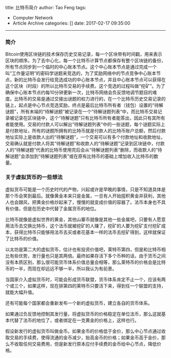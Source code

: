 title: 比特币简介
author: Tao Feng
tags:
  - Computer Network
  - Article Archive
categories: []
date: 2017-02-17 09:35:00
---
### 简介
Bitcoin使用区块链的技术保存历史交易记录，每一个区块带有时间戳，用来表示区块的顺序。为了去中心化，每一个比特币计算节点都保存有整个区块链的备份，所有节点同步到一个临时的中心账本节点。这个中心账本节点是通过完成一个叫“工作量证明”的密码学谜题来竞选的，为了奖励网络中的节点竞争中心账本节点，新的比特币会发行给竞选成功的中心账本节点，并且中心账本节点可以获得在这个区块（时段）的所以比特币交易的手续费。这个竞选的过程叫做“挖矿”。为了确保中心账本节点约每10分钟更新一次，比特币网络会负反馈地调节题目的难度。比特币的交易是通过交接出谜题的权力进行的，在一个比特币历史交易记录的链上，起点是中心节点竞选奖励，终点是最后比特币所有者（钱包）设置的“待解谜题”，所有末端的“待解谜题”被记录在一个“待解谜题列表“中，而比特币交易记录被记录在区块链中，这个“待解谜题”只有比特币所有者能答出，因此只有其所有者能使用。交易的付款人可以解出“待解谜题列表”中的一些谜题，每个谜题实际上是付款地址，所有的谜题所拥有的比特币就是付款人的比特币账户总额，然后付款地址实际上是收款人出的“待解谜题”，一个交易可以有多个付款地址和收款地址，交易确认就是付款人将其“待解谜题”和收款人的“待解谜题”记录到区块链中，付款人的“待解谜题”代表的比特币使用完后会从“待解谜题列表”删除，而收款人的“待解谜题”会添加到“待解谜题列表”或在原有比特币的基础上增加收入比特币的数量。

<!-- more -->

### 关于虚拟货币的一些想法
虚拟货币可能是一个历史时代的产物，兴起或许是早晚的事情，只是不知道具体是那个币会笑到最后。就像黄金本来只是金属，一旦有人开始囤积黄金并获利，其他人也会跟风，把黄金价格炒起来了，慢慢的就变成价值的容器了。法币本身也不具有价值，但是在历史中代替了金属货币的地位。

比特币就像是虚拟世界的黄金，其他山寨币就像是其他一些金属吧，只要有人愿意用法币去交换比特币，这个法币就被挖矿的人赚了，挖矿的人要为挖矿支付挖矿成本，获得比特币只能够用法币去买或者花基本一样的法币去挖矿得到，这样就保证了比特币的价值。

以太坊是第二大的虚拟货币，估计也有投资价值吧，莱特币第四，但是和比特币相比有些优势，发行量也只是其两倍。最终如果存活下多个币种的话，由于货币之间没有本质区别，那么很可能货币体系价值总量会相等，那么莱特币的价格会是比特币的一半，而现在却远远不够一半，所以我认为有前景。

当国家介入虚拟货币时，可能会形成货币联盟，货币体系肯定不止一个，应该有两个或三个，如果这样，现在排第四的莱特币只要活下来，得到任一个联盟的支持，就能大幅升值。

还有可能每个国家都会重新发布一个新的虚拟货币，建立各自的货币体系。

如果通过负反馈地控制其发行量，将虚拟货币的价格稳定在单位法币，那么这就基本代替了法币的地位了，或者绑定在一克黄金的价格上，这样也行。

假设新发行的虚拟货币叫做金币。如果金币的价格低于金价，那么中心节点通过收取交易的手续费，使得流通的金币减少，抬高金币的价格；如果金币高于金价，那么不收取任何交易费用，但是新发行原本应付手续费的金币给中心节点，降低价格。